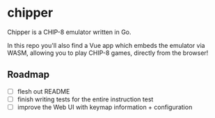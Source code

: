 
# chipper

Chipper is a CHIP-8 emulator written in Go. 

In this repo you'll also find a Vue app which embeds the emulator via WASM, allowing you to play CHIP-8 games, directly from the browser!

## Roadmap 

- [ ] flesh out README
- [ ] finish writing tests for the entire instruction test
- [ ] improve the Web UI with keymap information + configuration
